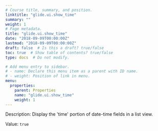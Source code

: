 ```yaml
---
# Course title, summary, and position.
linktitle: "glide.ui.show_time"
summary: ""
weight: 1
# Page metadata.
title: "glide.ui.show_time"
date: "2018-09-09T00:00:00Z"
lastmod: "2018-09-09T00:00:00Z"
draft: false  # Is this a draft? true/false
toc: true  # Show table of contents? true/false
type: docs  # Do not modify.

# Add menu entry to sidebar.
# - name: Declare this menu item as a parent with ID name.
# - weight: Position of link in menu.
menu:
  properties:
    parent: Properties
    name: "glide.ui.show_time"
    weight: 1
---
```


Description: Display the 'time' portion of date-time fields in a list view.


Value: `true`